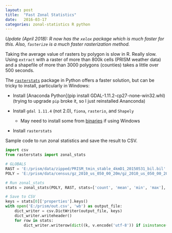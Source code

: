 ```yaml
---
layout: post
title:  "Fast Zonal Statistics"
date:   2016-03-17
categories: zonal-statistics R python
---
```


_Update (April 2018): R now has the `xelox` package which is much faster for this. Also, `fasterize` is a much faster rasterization method._

Taking the average value of rasters by polygon is slow in R. Really slow. Using `extract` with a raster of more than 800k cells (PRISM weather data) and a shapefile of more than 3000 polygons (counties) takes a little over 500 seconds.

The [`rasterstats`](http://pythonhosted.org/rasterstats/) package in Python offers a faster solution, but can be tricky to install, particularly in Windows:

- Install [Anaconda Python](pip install GDAL-1.11.2-cp27-none-win32.whl) (trying to upgrade `pip` broke it, so I just reinstalled Ananconda)

- Install `gdal 1.11.4` (not 2.0), `fiona`, `rasterio`, and `Shapely`

    + May need to install some from [binaries](http://www.lfd.uci.edu/~gohlke/pythonlibs/) if using Windows

- Install `rasterstats`

Sample code to run zonal statistics and save the result to CSV.

``` python
import csv
from rasterstats import zonal_stats

# GLOBALS
RAST = 'E:/prism/data/zipped/PRISM_tmin_stable_4kmD1_20150531_bil.bil'
POLY = 'E:/prism/data/census/gz_2010_us_050_00_20m/gz_2010_us_050_00_20m.shp'

# Run zonal_stats
stats = zonal_stats(POLY, RAST, stats=['count', 'mean', 'min', 'max'], all_touched=True, geojson_out=True)

# Save to CSV
keys = stats[0]['properties'].keys()
with open('E:/prism/out.csv', 'wb') as output_file:
    dict_writer = csv.DictWriter(output_file, keys)
    dict_writer.writeheader()
    for row in stats:
        dict_writer.writerow(dict((k, v.encode('utf-8')) if isinstance(v, basestring) else (k,v) for k, v in row['properties'].iteritems()))
```

